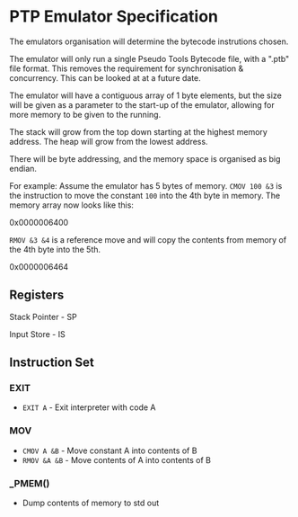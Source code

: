 # PTP Emulator Specification

The emulators organisation will determine the bytecode instrutions chosen.

The emulator will only run a single Pseudo Tools Bytecode file, with a ".ptb" file format. This removes the requirement for synchronisation & concurrency. This can be looked at at a future date.

The emulator will have a contiguous array of 1 byte elements, but the size will be given as a parameter to the start-up of the emulator, allowing for more memory to be given to the running.

The stack will grow from the top down starting at the highest memory address. The heap will grow from the lowest address.

There will be byte addressing, and the memory space is organised as big endian.

For example: Assume the emulator has 5 bytes of memory. `CMOV 100 &3` is the instruction to move the constant `100` into the 4th byte in memory. The memory array now looks like this:

0x0000006400

`RMOV &3 &4` is a reference move and will copy the contents from memory of the 4th byte into the 5th.

0x0000006464

## Registers

Stack Pointer - SP

Input Store - IS

## Instruction Set

### EXIT

- `EXIT A` - Exit interpreter with code A

### MOV

- `CMOV A &B` - Move constant A into contents of B
- `RMOV &A &B` - Move contents of A into contents of B

### _PMEM()

- Dump contents of memory to std out